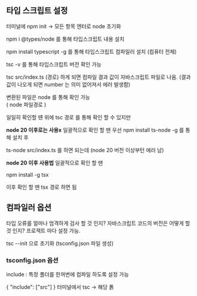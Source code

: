 
## 타입 스크립트 설정

터미널에 npm init -> 모든 항목 엔터로 node 초기화 

npm i @types/node 를 통해 타입스크립트 내용 설치 

npm install typescript -g 를 통해 타입스크립트 컴파일러 설치 (컴퓨터 전체)

tsc -v 를 통해 타입스크립트 버전 확인 가능

tsc src/index.ts (경로) 하게 되면 컴파일 결과 값이 자바스크립트 파일로 나옴.
(결과 값이 나오게 되면 number 는 의미 없어져서 에러 발생함)

변환된 파일은 node 를 통해 확인 가능  
( node 파일경로 )

일일히 확인할 떈 위에 tsc 경로 를 통해 확인 할 수 있지만 

**node 20 이후로는 사용x**
일괄적으로 확인 할 땐
우선 npm install ts-node -g 를 통해 설치 후 

ts-node src/index.ts 를 하면 되는데 (node 20 버전 이상부턴 에러 남)



**node 20 이후 사용법**
일괄적으로 확인 할 땐

npm install -g tsx 

이후 확인 할 땐 tsx 경로 하면 됨 



## 컴파일러 옵션 
타입 오류를 얼마나 엄격하게 검사 할 것 인지?
자바스크립트 코드의 버전은 어떻게 할 것 인지?
프로젝트 마다 설정 가능.

tsc --init 으로 초기화  (tsconfig.json 파일 생성)

### tsconfig.json 옵션
include : 특정 폴더를 한꺼번에 컴파일 하도록 설정 가능 

{
"include": ["src"]
}
터미널에서 tsc -> 해당 폵